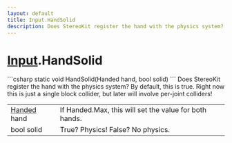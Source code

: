 ```yaml
---
layout: default
title: Input.HandSolid
description: Does StereoKit register the hand with the physics system? By default, this is true. Right now this is just a single block collider, but later will involve per-joint colliders!
---
```

# [Input]({{site.url}}/Pages/Reference/Input.html).HandSolid

<div class='signature' markdown='1'>
```csharp
static void HandSolid(Handed hand, bool solid)
```
Does StereoKit register the hand with the physics
system? By default, this is true. Right now this is just a single
block collider, but later will involve per-joint colliders!
</div>

|  |  |
|--|--|
|[Handed]({{site.url}}/Pages/Reference/Handed.html) hand|If Handed.Max, this will set the value for              both hands.|
|bool solid|True? Physics! False? No physics.|




